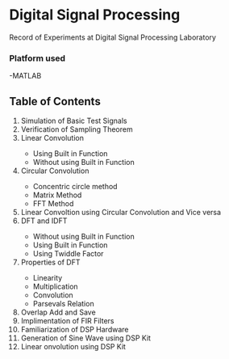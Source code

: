 # Digital Signal Processing 
 Record of Experiments at Digital Signal Processing Laboratory
 ### Platform used
 -MATLAB 
 ## Table of Contents
   <ol>
     <li>Simulation of Basic Test Signals</li>
     <li>Verification of Sampling Theorem</li>
     <li>Linear Convolution</li>
       <ul>
         <li>Using Built in Function</li>
         <li>Without using Built in Function</li>
       </ul>
     <li>Circular Convolution</li>
       <ul>
         <li>Concentric circle method</li>
         <li>Matrix Method</li>
         <li>FFT Method</li>
       </ul>
     <li>Linear Convoltion using Circular Convolution and Vice versa</li>
    <li> DFT and IDFT</li>
     <ul>
      <li>Without using Built in Function</li>
       <li>Using Built in Function</li>
       <li>Using Twiddle Factor</li>
     </ul>
    <li>Properties of DFT</li>
    <ul>
     <li>Linearity</li>
     <li>Multiplication</li>
     <li>Convolution</li>
     <li>Parsevals Relation</li>
    </ul>
    <li>Overlap Add and Save</li>
    <li>Implimentation of FIR Filters</li>
    <li>Familiarization of DSP Hardware</li>
    <li>Generation of Sine Wave using DSP Kit</li>
    <li>Linear onvolution using DSP Kit</li>
   </ol>
